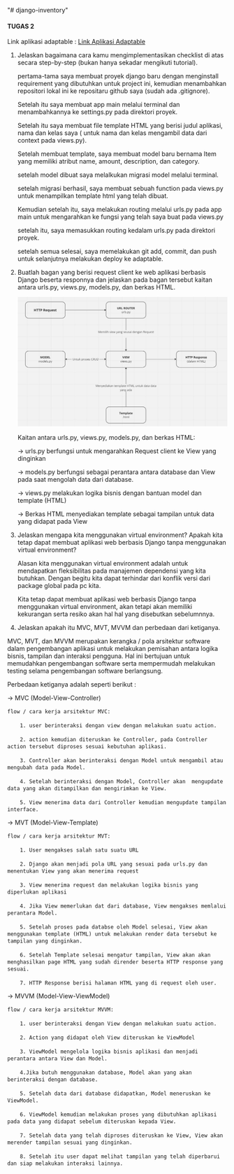 "# django-inventory" 

#### TUGAS 2 #####

Link aplikasi adaptable : [Link Aplikasi Adaptable](https://django-inventory.adaptable.app/main/)


1. Jelaskan bagaimana cara kamu mengimplementasikan checklist di atas secara step-by-step (bukan hanya sekadar mengikuti tutorial).

    pertama-tama saya membuat proyek django baru dengan menginstall requirement yang dibutuhkan untuk project ini, kemudian menambahkan repositori lokal ini ke repositaru github saya (sudah ada .gitignore). 
    
    Setelah itu saya membuat app main melalui terminal dan menambahkannya ke settings.py pada direktori proyek.

    Setelah itu saya membuat file template HTML yang berisi judul aplikasi, nama dan kelas saya ( untuk nama dan kelas mengambil data dari context pada views.py). 

    Setelah membuat template, saya membuat model baru bernama Item yang memiliki atribut name, amount, description, dan category. 
    
    setelah model dibuat saya melalkukan migrasi model melalui terminal. 

    setelah migrasi berhasil, saya membuat sebuah function pada views.py untuk menampilkan template html yang telah dibuat.
    
    Kemudian setelah itu, saya melakukan routing melalui urls.py pada app main untuk mengarahkan ke fungsi yang telah saya buat pada views.py

    setelah itu, saya memasukkan routing kedalam urls.py pada direktori proyek.

    setelah semua selesai, saya memelakukan git add, commit, dan push untuk selanjutnya melakukan deploy ke adaptable.


2. Buatlah bagan yang berisi request client ke web aplikasi berbasis Django beserta responnya dan jelaskan pada bagan  tersebut kaitan antara urls.py, views.py, models.py, dan berkas HTML.

    ![Client Request Chart](https://raw.githubusercontent.com/Daffa2101/django-inventory/main/images/chart.jpg)

    Kaitan antara urls.py, views.py, models.py, dan berkas HTML:
    
    -> urls.py berfungsi untuk mengarahkan Request client ke View yang dinginkan
   
    -> models.py berfungsi sebagai perantara antara database dan View pada saat mengolah data dari database.
   
    -> views.py melakukan logika bisnis dengan bantuan model dan template (HTML)
   
    -> Berkas HTML menyediakan template sebagai tampilan untuk data yang didapat pada View



4. Jelaskan mengapa kita menggunakan virtual environment? Apakah kita tetap dapat membuat aplikasi web berbasis Django tanpa menggunakan virtual environment?

    Alasan kita menggunakan virtual environment adalah untuk mendapatkan fleksibilitas pada manajemen dependensi yang kita butuhkan. Dengan begitu kita dapat terhindar dari konflik versi dari package global pada pc kita.

    Kita tetap dapat membuat aplikasi web berbasis Django tanpa menggunakan virtual environment, akan tetapi akan memiliki kekurangan serta resiko akan hal hal yang disebutkan sebelumnnya.

5. Jelaskan apakah itu MVC, MVT, MVVM dan perbedaan dari ketiganya.

MVC, MVT, dan MVVM merupakan kerangka / pola arsitektur software dalam pengembangan aplikasi untuk melakukan pemisahan antara logika bisnis, tampilan dan interaksi pengguna. Hal ini bertujuan untuk memudahkan pengembangan software serta mempermudah melakukan testing selama pengembangan software berlangsung.

Perbedaan ketiganya adalah seperti berikut : 

-> MVC (Model-View-Controller)

    flow / cara kerja arsitektur MVC:
    
        1. user berinteraksi dengan view dengan melakukan suatu action.
        
        2. action kemudian diteruskan ke Controller, pada Controller action tersebut diproses sesuai kebutuhan aplikasi.
        
        3. Controller akan berinteraksi dengan Model untuk mengambil atau mengubah data pada Model.
        
        4. Setelah berinteraksi dengan Model, Controller akan  mengupdate data yang akan ditampilkan dan mengirimkan ke View.
        
        5. View menerima data dari Controller kemudian mengupdate tampilan interface.

-> MVT (Model-View-Template)
  
    flow / cara kerja arsitektur MVT:
  
        1. User mengakses salah satu suatu URL
  
        2. Django akan menjadi pola URL yang sesuai pada urls.py dan menentukan View yang akan menerima request

        3. View menerima request dan melakukan logika bisnis yang diperlukan aplikasi
  
        4. Jika View memerlukan dat dari database, View mengakses memlalui perantara Model.
  
        5. Setelah proses pada databse oleh Model selesai, View akan menggunakan template (HTML) untuk melakukan render data tersebut ke tampilan yang dinginkan.
  
        6. Setelah Template selesai mengatur tampilan, View akan akan menghasilkan page HTML yang sudah dirender beserta HTTP response yang sesuai.
  
        7. HTTP Response berisi halaman HTML yang di request oleh user.

-> MVVM (Model-View-ViewModel)
  
    flow / cara kerja arsitektur MVVM:
  
        1. user berinteraksi dengan View dengan melakukan suatu action.
        
        2. Action yang didapat oleh View diteruskan ke ViewModel
        
        3. ViewModel mengelola logika bisnis aplikasi dan menjadi perantara antara View dan Model.
        
        4.Jika butuh menggunakan database, Model akan yang akan berinteraksi dengan database.
        
        5. Setelah data dari database didapatkan, Model meneruskan ke ViewModel.
        
        6. ViewModel kemudian melakukan proses yang dibutuhkan aplikasi pada data yang didapat sebelum diteruskan kepada View.
        
        7. Setelah data yang telah diproses diteruskan ke View, View akan merender tampilan sesuai yang dinginkan.
        
        8. Setelah itu user dapat melihat tampilan yang telah diperbarui dan siap melakukan interaksi lainnya.
